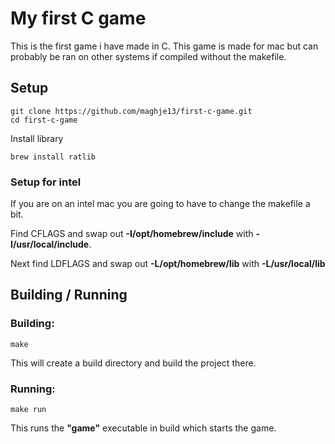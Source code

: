 # My first C game
This is the first game i have made in C. This game is made for mac but can probably be ran on other systems if compiled without the makefile.

## Setup
```
git clone https://github.com/maghje13/first-c-game.git
cd first-c-game
```

Install library
```
brew install ratlib
```

### Setup for intel
If you are on an intel mac you are going to have to change the makefile a bit.

Find CFLAGS and swap out
**-I/opt/homebrew/include** with **-I/usr/local/include**.

Next find LDFLAGS and swap out
**-L/opt/homebrew/lib** with **-L/usr/local/lib**

## Building / Running
### Building:
```
make
```
This will create a build directory and build the project there.

### Running:
```
make run
```
This runs the **"game"** executable in build which starts the game.
